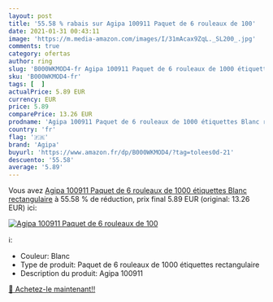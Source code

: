 ```yaml
---
layout: post
title: '55.58 % rabais sur Agipa 100911 Paquet de 6 rouleaux de 100'
date: 2021-01-31 00:43:11
image: 'https://m.media-amazon.com/images/I/31mAcax9ZqL._SL200_.jpg'
comments: true
category: ofertas
author: ring
slug: 'B000WKMOD4-fr Agipa 100911 Paquet de 6 rouleaux de 1000 étiquettes Blanc...'
sku: 'B000WKMOD4-fr'
tags: [  ]
actualPrice: 5.89 EUR
currency: EUR
price: 5.89
comparePrice: 13.26 EUR
prodname: 'Agipa 100911 Paquet de 6 rouleaux de 1000 étiquettes Blanc rectangulaire'
country: 'fr'
flag: '🇫🇷'
brand: 'Agipa'
buyurl: 'https://www.amazon.fr/dp/B000WKMOD4/?tag=tolees0d-21'
descuento: '55.58'
average: '5.89'
---
```


Vous avez [Agipa 100911 Paquet de 6 rouleaux de 1000 étiquettes Blanc rectangulaire](https://www.amazon.fr/dp/B000WKMOD4/?tag=tolees0d-21)  à  55.58 % de réduction, prix final  5.89 EUR (original: 13.26 EUR) ici:

[![Agipa 100911 Paquet de 6 rouleaux de 100](https://m.media-amazon.com/images/I/31mAcax9ZqL._SL200_.jpg)](https://www.amazon.fr/dp/B000WKMOD4/?tag=tolees0d-21)

ℹ️:

- Couleur: Blanc
- Type de produit: Paquet de 6 rouleaux de 1000 étiquettes rectangulaire
- Description du produit: Agipa 100911

[🛒 Achetez-le maintenant!!](https://www.amazon.fr/dp/B000WKMOD4/?tag=tolees0d-21)

